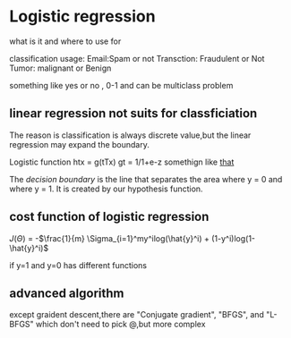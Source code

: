 # Logistic regression

what is it and where to use for

classification usage:
Email:Spam or not
Transction: Fraudulent or Not
Tumor: malignant or Benign

something like yes or no , 0-1 and can be multiclass problem


## linear regression not suits for classficiation

The reason is classification is always discrete value,but the linear regression may expand the boundary.

Logistic function  htx = g(tTx) 
gt = 1/1+e-z
somethign like [that](https://www.coursera.org/learn/machine-learning-course/supplement/AqSH6/hypothesis-representation)

The *decision boundary* is the line that separates the area where y = 0 and where y = 1. It is created by our hypothesis function.


## cost function of logistic regression

$J(\Theta)$ = -$\frac{1}{m} \Sigma_{i=1}^my^ilog(\hat{y}^i) + (1-y^i)log(1-\hat{y}^i)$

if y=1 and y=0 has different functions

## advanced algorithm
 except graident descent,there are "Conjugate gradient", "BFGS", and "L-BFGS" which don't need to pick @,but more complex
